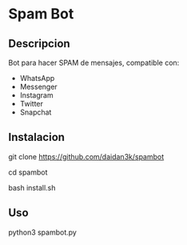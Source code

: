 Spam Bot
===========
Descripcion
-----------

Bot para hacer SPAM de mensajes, compatible con:
* WhatsApp
* Messenger
* Instagram
* Twitter
* Snapchat

Instalacion
------------

git clone https://github.com/daidan3k/spambot

cd spambot

bash install.sh


Uso
------

python3 spambot.py

